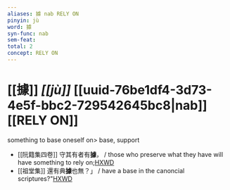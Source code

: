 ```yaml
---
aliases: 據 nab RELY ON
pinyin: jù
word: 據
syn-func: nab
sem-feat: 
total: 2
concept: RELY ON 
---
```

# [[據]] *[[jù]]*  [[uuid-76be1df4-3d73-4e5f-bbc2-729542645bc8|nab]] [[RELY ON]]
something to base oneself on> base, support
 - [[阮籍集四卷]] 守其有者有**據**， / those who preserve what they have will have something to rely on;[HXWD](https://hxwd.org/textview.html?location=CH2b1558_CHANT_003-39a.9)
 - [[祖堂集]] 還有典**據**也無？」 / have a base in the canoncial scriptures?"[HXWD](https://hxwd.org/textview.html?location=KR6q0002_Yan_003-1123a.29)